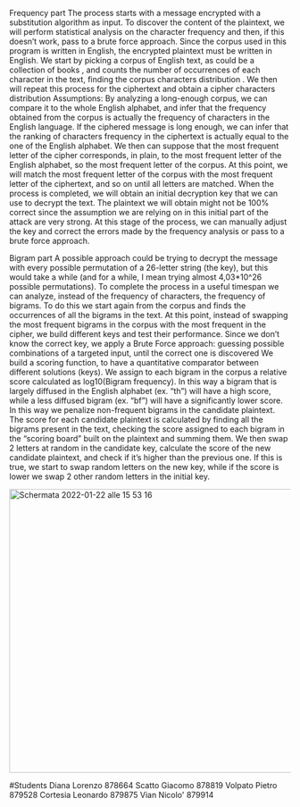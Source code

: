 Frequency part
The process starts with a  message encrypted with a substitution algorithm as input. To discover the content of the plaintext, we will perform statistical analysis on the character frequency and then, if this doesn’t work, pass to a brute force approach. Since the corpus used in this program is written in English, the encrypted plaintext must be written in English.
We start by picking a corpus of English text, as could be a collection of books , and counts the number of occurrences of each character in the text, finding the corpus characters distribution  . We then will repeat this process for the ciphertext and obtain a cipher characters distribution 
Assumptions: By analyzing a long-enough corpus, we can compare it to the whole English alphabet, and infer that the frequency obtained from the corpus is actually the frequency of characters in the English language. If the ciphered message is long enough, we can infer that the ranking of characters frequency in the ciphertext is actually equal to the one of the English alphabet. We then can suppose that the most frequent letter of the cipher corresponds, in plain, to the most frequent letter of the English alphabet, so the most frequent letter of the corpus. 
At this point, we will match the most frequent letter of the corpus with the most frequent letter of the ciphertext, and so on until all letters are matched. When the process is completed, we will obtain an initial decryption key that we can use to decrypt the text. 
The plaintext we will obtain might not be 100% correct since the assumption we are relying on in this initial part of the attack are very strong. At this stage of the process, we can manually adjust the key and correct the errors made by the frequency analysis or pass to a brute force approach. 

Bigram part
A possible approach could be trying to decrypt the message with every possible permutation of a 26-letter string (the key), but this would take a while (and for a while, I mean trying almost 4,03*10^26 possible permutations). 
To complete the process in a useful timespan we can analyze, instead of the frequency of characters, the frequency of bigrams. To do this we start again from the corpus and finds the occurrences of all the bigrams in the text. At this point, instead of swapping the most frequent bigrams in the corpus with the most frequent in the cipher, we build different keys and test their performance. 
Since we don’t know the correct key, we apply a Brute Force approach: guessing possible combinations of a targeted input, until the correct one is discovered
We build a scoring function, to have a quantitative comparator between different solutions (keys). We assign to each bigram in the corpus a relative score calculated as log10(Bigram frequency). In this way a bigram that is largely diffused in the English alphabet (ex. “th”) will have a high score, while a less diffused bigram (ex. “bf”) will have a significantly lower score. In this way we penalize non-frequent bigrams in the candidate plaintext. 
The score for each candidate plaintext is calculated by finding all the bigrams present in the text, checking the score assigned to each bigram in the “scoring board” built on the plaintext and summing them. 
We then swap 2 letters at random in the candidate key, calculate the score of the new candidate plaintext, and check if it’s higher than the previous one. If this is true, we start to swap random letters on the new key, while if the score is lower we swap 2 other random letters in the initial key.



<img width="508" alt="Schermata 2022-01-22 alle 15 53 16" src="https://user-images.githubusercontent.com/78164372/150643516-6a2a4e88-8b56-47c9-bb92-342ab92cf70c.png">




#Students
Diana Lorenzo 878664
Scatto Giacomo 878819
Volpato Pietro 879528
Cortesia Leonardo 879875
Vian Nicolo' 879914
